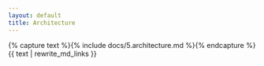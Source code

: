 ```yaml
---
layout: default
title: Architecture
---
```


{% capture text %}{% include docs/5.architecture.md %}{% endcapture %}
{{ text | rewrite_md_links }}
